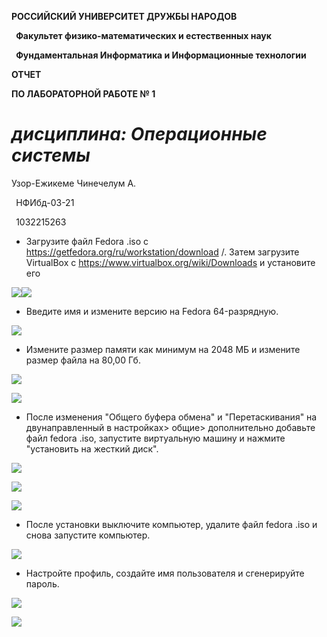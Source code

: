 ﻿**РОССИЙСКИЙ УНИВЕРСИТЕТ ДРУЖБЫ НАРОДОВ**

` `**Факультет физико-математических и естественных наук**

` `**Фундаментальная Информатика и Информационные технологии**

**ОТЧЕТ** 

**ПО ЛАБОРАТОРНОЙ РАБОТЕ № 1**

# ***дисциплина:*	*Операционные системы***







Узор-Ежикеме Чинечелум А.

` `НФИбд-03-21

` `1032215263 




- Загрузите файл Fedora .iso с https://getfedora.org/ru/workstation/download /. Затем загрузите VirtualBox с https://www.virtualbox.org/wiki/Downloads и установите его

![](Aspose.Words.78f1e2ca-ad80-494c-a24a-4baadd9a4f22.001.png)![](Aspose.Words.78f1e2ca-ad80-494c-a24a-4baadd9a4f22.002.png)






- Введите имя и измените версию на Fedora 64-разрядную.

![](Aspose.Words.78f1e2ca-ad80-494c-a24a-4baadd9a4f22.003.png)

- Измените размер памяти как минимум на 2048 МБ и измените размер файла на 80,00 Гб.

![](Aspose.Words.78f1e2ca-ad80-494c-a24a-4baadd9a4f22.004.png)

![](Aspose.Words.78f1e2ca-ad80-494c-a24a-4baadd9a4f22.005.png)

- После изменения "Общего буфера обмена" и "Перетаскивания" на двунаправленный в настройках> общие> дополнительно добавьте файл fedora .iso, запустите виртуальную машину и нажмите "установить на жесткий диск".

![](Aspose.Words.78f1e2ca-ad80-494c-a24a-4baadd9a4f22.006.png)

![](Aspose.Words.78f1e2ca-ad80-494c-a24a-4baadd9a4f22.007.png)

![](Aspose.Words.78f1e2ca-ad80-494c-a24a-4baadd9a4f22.008.png)

- После установки выключите компьютер, удалите файл fedora .iso и снова запустите компьютер.

![](Aspose.Words.78f1e2ca-ad80-494c-a24a-4baadd9a4f22.009.png)

- Настройте профиль, создайте имя пользователя и сгенерируйте пароль.

![](Aspose.Words.78f1e2ca-ad80-494c-a24a-4baadd9a4f22.010.png)

![](Aspose.Words.78f1e2ca-ad80-494c-a24a-4baadd9a4f22.011.png)
